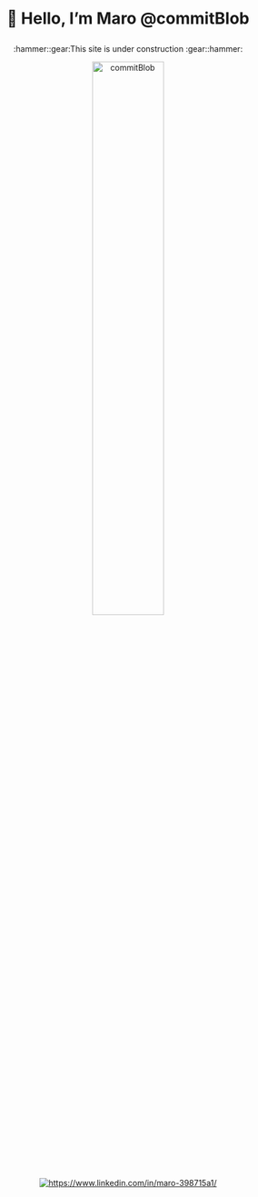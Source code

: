 # <p align="center">👋 Hello, I’m Maro @commitBlob</p>
<p align="center">:hammer::gear:This site is under construction :gear::hammer:</p>
<!-- Hey this is WIP please check it out later --->
<!---  - 👀 I’m interested in ...
:croatia:
- 🌱 I’m currently learning ...
- 💞️ I’m looking to collaborate on ...
- 📫 How to reach me ...
<a href="https://stackexchange.com/users/5082476"><img src="https://stackexchange.com/users/flair/5082476.png?theme=dark" width="208" height="58" alt="profile for mxr7350 on SO" title="profile for mxr7350 on SO"></a>
--->

<div align="center">
    <img align="center" src="https://github-readme-stats.vercel.app/api?username=commitBlob&theme=radical&show_icons=true" alt="commitBlob" width="50%"/>
</div>
<br />
<div align="center">
    <a href="https://www.linkedin.com/in/maro-398715a1/" target="blank">
        <img align="center" src="https://img.shields.io/badge/-Maro-blue?style=flat-square&logo=Linkedin&logoColor=white&link=https://www.linkedin.com/in/maro-398715a1/" alt="https://www.linkedin.com/in/maro-398715a1/" />
    </a>
</div>




